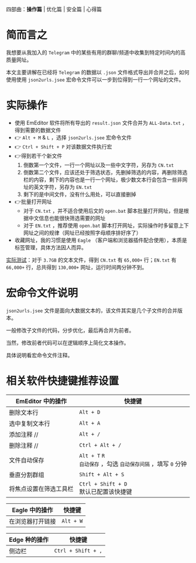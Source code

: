 四部曲：**操作篇** | 优化篇 | 安全篇 | 心得篇

<!--more-->

# 简而言之

我想要从我加入的 `Telegram` 中的某些有用的群聊/频道中收集到特定时间内的高质量网址。

本文主要讲解在已经将 `Telegram` 的数据以 `.json` 文件格式导出并合并之后，如何使用使用 `json2urls.jsee` 宏命令文件可以一步到位得到一行一个网址的文件。

# 实际操作

- 使用 EmEditor 软件将所有导出的 `result.json` 文件合并为 `ALL-Data.txt` ，得到需要的数据文件
- 👉 `Alt + M` & `L` ，选择 `json2urls.jsee` 宏命令文件
- 👉 `Ctrl + Shift + P` 对该数据文件执行宏
- 👉得到若干个新文件
  1. 倒数第一个文件，一行一个网址以及一些中文字符，另存为 `CN.txt` 
  2. 倒数第二个文件，应该还处于筛选状态，先删掉筛选的内容，再删除筛选栏的内容，剩下的内容也是一行一个网址，极少数文本行会包含一些非网址的英文字符，另存为 `EN.txt` 
  3. 剩下的是中间文件，没有什么用处，可以直接删掉
- 👉批量打开网址
  - 对于 `CN.txt` ，并不适合使用后文的 `open.bat` 脚本批量打开网址，但是根据中文信息也能很快筛选需要的网址
  - 对于 `EN.txt` ，推荐使用 `open.bat` 脚本打开网址，实际操作时多留意上下网址之间的规律（网址已经按照字母顺序排好序了）
- 收藏网址，我的习惯是使用 `Eagle` （客户端和浏览器插件配合使用），本质是标签管理，具体方法因人而异。

[实际测试](https://www.bilibili.com/video/BV1a24y1J7oM)：对于 `3.7GB` 的文本文件，得到 `CN.txt` 有 `65,000+` 行；`EN.txt` 有 `66,000+` 行，总共得到 `130,000+` 网址，运行时间两分钟不到。

# 宏命令文件说明

`json2urls.jsee` 文件是面向大数据文本的，该文件其实是几个子文件的合并版本。

一般修改子文件的代码，分步优化，最后再合并为前者。

当然，修改前者代码可以在逻辑顺序上简化文本操作。

具体说明看宏命令文件注释。

# 相关软件快捷键推荐设置

| EmEditor 中的操作      | 快捷键                                                       |
| ---------------------- | ------------------------------------------------------------ |
| 删除文本行             | `Alt + D`                                                    |
| 选中复制文本行         | `Alt + A`                                                    |
| 添加注释 //            | `Alt + /`                                                    |
| 删除注释 //            | `Ctrl + Alt + /`                                             |
| 文件自动保存           | `Alt + T` `R` <br />`自动保存` ，勾选 `自动保存间隔` ，填写 `0` 分钟 |
| 垂直分割群组           | `Shift + Alt + S`                                            |
| 将焦点设置在筛选工具栏 | `Ctrl + Shift + D` <br />默认已配置该快捷键                  |



| Eagle 中的操作   | 快捷键    |
| ---------------- | --------- |
| 在浏览器打开链接 | `Alt + W` |



| Edge 种的操作 | 快捷键             |
| ------------- | ------------------ |
| 侧边栏        | `Ctrl + Shift + ,` |

